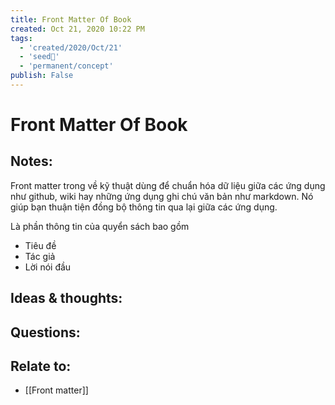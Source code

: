 ```yaml
---
title: Front Matter Of Book
created: Oct 21, 2020 10:22 PM
tags:
  - 'created/2020/Oct/21'
  - 'seed🥜'
  - 'permanent/concept'
publish: False
---
```

# Front Matter Of Book

## Notes:
Front matter trong về kỹ thuật dùng để chuẩn hóa dữ liệu giữa các ứng dụng như github, wiki hay những ứng dụng ghi chú văn bản như markdown. Nó giúp bạn thuận tiện đồng bộ thông tin qua lại giữa các ứng dụng.

Là phần thông tin của quyển sách bao gồm
- Tiêu đề
- Tác giả
- Lời nói đầu

## Ideas & thoughts:

## Questions:

## Relate to:
- [[Front matter]]
